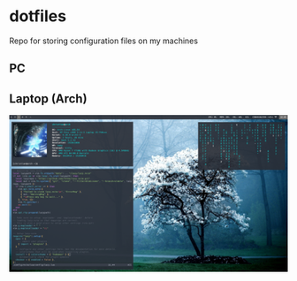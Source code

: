 # dotfiles
Repo for storing configuration files on my machines

## PC

## Laptop (Arch)
![Project Screenshot](laptop/screenshot.png)
